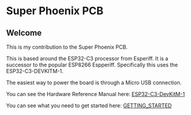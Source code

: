 # Super Phoenix PCB
## Welcome
This is my contribution to the Super Phoenix PCB.

This is based around the ESP32-C3 processor from Esperiff.  It is a successor to the popular ESP8266 Espperiff.  Specifically this uses the ESP32-C3-DEVKITM-1.

The easiest way to power the board is through a Micro USB connection.

You can see the Hardware Reference Manual here: [ESP32-C3-DevKitM-1](https://docs.espressif.com/projects/esp-idf/en/latest/esp32c3/hw-reference/esp32c3/user-guide-devkitm-1.html)

You can see what you need to get started here:  [GETTING_STARTED](https://github.com/lafarkle/Super-Phoenix/blob/main/docs/GETTING_STARTED.md)
